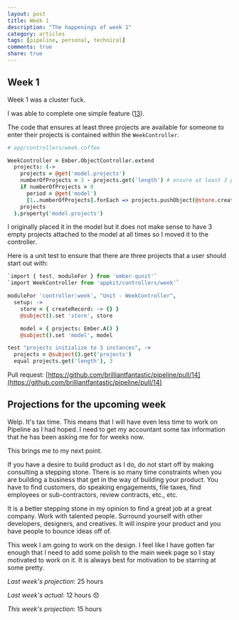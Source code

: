 ```yaml
---
layout: post
title: Week 1
description: "The happenings of week 1"
category: articles
tags: [pipeline, personal, technical]
comments: true
share: true
---
```


## Week 1

Week 1 was a cluster fuck.

I was able to complete one simple feature ([13](https://github.com/brilliantfantastic/pipeline/issues/13)). 

The code that ensures at least three projects are available for someone to enter their projects is contained within the `WeekController`. 

~~~ coffeescript
# app/controllers/week.coffee

WeekController = Ember.ObjectController.extend
  projects: (->
    projects = @get('model.projects')
    numberOfProjects = 3 - projects.get('length') # ensure at least 3 projects are displayed
    if numberOfProjects > 0
      period = @get('model')
      [1..numberOfProjects].forEach => projects.pushObject(@store.createRecord('project', {period: period}))
    projects
  ).property('model.projects')

~~~

I originally placed it in the model but it does not make sense to have 3 empty projects attached to the 
model at all times so I moved it to the controller.

Here is a unit test to ensure that there are three projects that a user should start out with:

~~~ coffeescript
`import { test, moduleFor } from 'ember-qunit'`
`import WeekController from 'appkit/controllers/week'`

moduleFor 'controller:week', "Unit - WeekController",
  setup: ->
    store = { createRecord: -> {} }
    @subject().set 'store', store

    model = { projects: Ember.A() }
    @subject().set 'model', model

test "projects initialize to 3 instances", ->
  projects = @subject().get('projects')
  equal projects.get('length'), 3
~~~

Pull request: [https://github.com/brilliantfantastic/pipeline/pull/14](https://github.com/brilliantfantastic/pipeline/pull/14)

## Projections for the upcoming week

Welp. It's tax time. This means that I will have even less time to work on Pipeline as I had hoped. I need to get
my accountant some tax information that he has been asking me for for weeks now.

This brings me to my next point.

If you have a desire to build product as I do, do not start off by making consulting a stepping stone. There is so many 
time constraints when you are building a business that get in the way of building your product. You have to find customers,
do speaking engagements, file taxes, find employees or sub-contractors, review contracts, etc., etc.

It is a better stepping stone in my opinion to find a great job at a great company. Work with talented people. Surround yourself 
with other developers, designers, and creatives. It will inspire your product and you have people to bounce ideas off of.

This week I am going to work on the design. I feel like I have gotten far enough that I need to add some polish to the main week page so I stay motivated to work on it. It is always best for motivation to be starring at some pretty.

*Last week's projection*: 25 hours

*Last week's actual*: 12 hours :disappointed:

*This week's projection*: 15 hours
